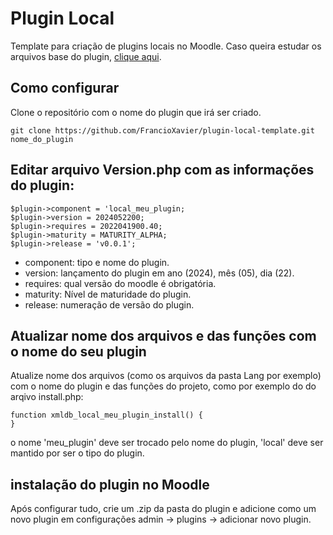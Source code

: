 
# Plugin Local
Template para criação de plugins locais no Moodle. Caso queira estudar os arquivos base do plugin, [clique aqui](https://moodledev.io/docs/4.4/apis/commonfiles).

## Como configurar
Clone o repositório com o nome do plugin que irá ser criado.
```
git clone https://github.com/FrancioXavier/plugin-local-template.git nome_do_plugin
```

## Editar arquivo Version.php com as informações do plugin:
```
$plugin->component = 'local_meu_plugin;
$plugin->version = 2024052200;
$plugin->requires = 2022041900.40;
$plugin->maturity = MATURITY_ALPHA;
$plugin->release = 'v0.0.1';
```

- component: tipo e nome do plugin.
- version: lançamento do plugin em ano (2024), mês (05), dia (22).
- requires: qual versão do moodle é obrigatória.
- maturity: Nível de maturidade do plugin.
- release: numeração de versão do plugin.

## Atualizar nome dos arquivos e das funções com o nome do seu plugin

Atualize nome dos arquivos (como os arquivos da pasta Lang por exemplo) com o nome do plugin e das funções do projeto, como por exemplo do do arqivo install.php:

```
function xmldb_local_meu_plugin_install() {
}
```

o nome 'meu_plugin' deve ser trocado pelo nome do plugin, 'local' deve ser mantido por ser o tipo do plugin.

## instalação do plugin no Moodle
Após configurar tudo, crie um .zip da pasta do plugin e adicione como um novo plugin em configurações admin -> plugins -> adicionar novo plugin.
